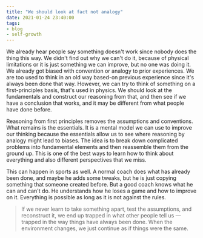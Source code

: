 ```yaml
---
title: "We should look at fact not analogy"
date: 2021-01-24 23:40:00
tags: 
- blog
- self-growth
---
```


We already hear people say something doesn't work since nobody does the thing this way. We didn't find out why we can't do it, because of physical limitations or it is just something we can improve, but no one was doing it. We already got biased with convention or analogy to prior experiences. We are too used to think in an old way based-on previous experience since it's always been done that way. However, we can try to think of something on a first-principles basis, that's used in physics. We should look at the fundamentals and construct our reasoning from that, and then see if we have a conclusion that works, and it may be different from what people have done before.

Reasoning from first principles removes the assumptions and conventions. What remains is the essentials. It is a mental model we can use to improve our thinking because the essentials allow us to see where reasoning by analogy might lead to biases. The idea is to break down complicated problems into fundamental elements and then reassemble them from the ground up. This is one of the best ways to learn how to think about everything and also different perspectives that we miss.

This can happen in sports as well. A normal coach does what has already been done, and maybe he adds some tweaks, but he is just copying something that someone created before. But a good coach knows what he can and can't do. He understands how he loses a game and how to improve on it. Everything is possible as long as it is not against the rules.

>If we never learn to take something apart, test the assumptions, and reconstruct it, we end up trapped in what other people tell us — trapped in the way things have always been done. When the environment changes, we just continue as if things were the same.
